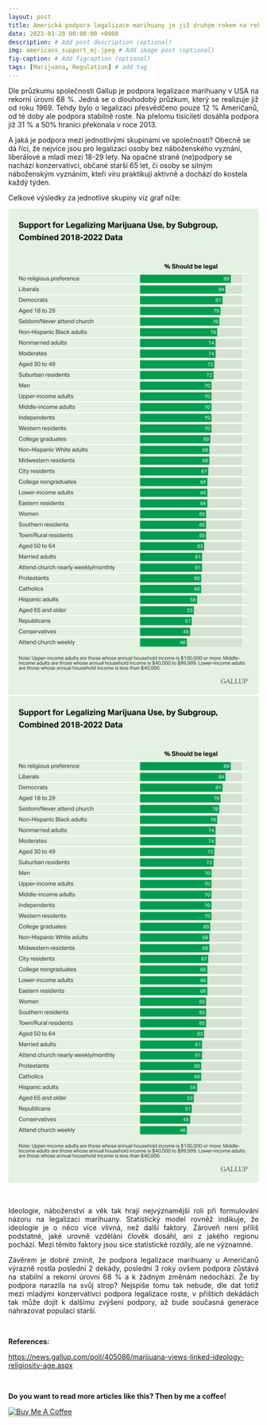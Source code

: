 ```yaml
---
layout: post
title: Americká podpora legalizace marihuany je již druhým rokem na rekorní úrovni  
date: 2023-01-20 00:00:00 +0000
description: # Add post description (optional)
img: americans_support_mj.jpeg # Add image post (optional)
fig-caption: # Add figcaption (optional)
tags: [Marijuana, Regulation] # add tag
---
```


<p style="text-align: justify">Dle průzkumu společnosti Gallup je podpora legalizace marihuany v USA na rekorní úrovni 68 %. Jedná se o dlouhodobý průzkum, který se realizuje již od roku 1969. Tehdy bylo o legalizaci přesvědčeno pouze 12 % Američanů, od té doby ale podpora stabilně roste. Na přelomu tisíciletí dosáhla podpora již 31 % a 50% hranici překonala v roce 2013.

 A jaká je podpora mezi jednotlivými skupinami ve společnosti? Obecně se dá říci, že nejvíce jsou pro legalizaci osoby bez náboženského vyznání, liberálové a mladí mezi 18-29 lety. Na opačné straně (ne)podpory se nachází konzervativci, občané starší 65 let, či osoby se silným náboženským vyznáním, kteří víru praktikují aktivně a dochází do kostela každý týden.</p> 

Celkové výsledky za jednotlivé skupiny viz graf níže:

![Book logo](/assets/img/mj_support_data.jpeg)
  <img src="mj_support_data.jpeg" alt="Zdroj: Gallup News">

<br>

<p style="text-align: justify">Ideologie, náboženství a věk tak hrají nejvýznamější roli při formulování názoru na legalizaci marihuany. Statistický model rovněž indikuje, že ideologie je o něco více vlivná, než další faktory. Zároveň není příliš podstatné, jaké urovně vzdělání člověk dosáhl, ani z jakého regionu pochází. Mezi těmito faktory jsou sice statistické rozdíly, ale ne významné.</p> 

<p style="text-align: justify">Závěrem je dobré zmínit, že podpora legalizace marihuany u Američanů výrazně rostla poslední 2 dekády, poslední 3 roky ovšem podpora zůstává na stabilní a rekorní úrovni 68 % a k žádným změnám nedochází. Že by podpora narazila na svůj strop? Nejspíše tomu tak nebude, dle dat totiž  mezi mladými konzervativci podpora legalizace roste, v příštích dekádách tak může dojít k dalšímu zvýšení podpory, až bude současná generace nahrazovat populaci starší.</p> 

<br>

<b>References:</b>

<a href="https://news.gallup.com/poll/405086/marijuana-views-linked-ideology-religiosity-age.aspx">https://news.gallup.com/poll/405086/marijuana-views-linked-ideology-religiosity-age.aspx</a>

<br>

<b>Do you want to read more articles like this? Then by me a coffee!</b> 

<a href="https://www.buymeacoffee.com/tomlukavec" target="_blank"><img src="https://www.buymeacoffee.com/assets/img/custom_images/orange_img.png" alt="Buy Me A Coffee" style="height: 41px !important;width: 174px !important;box-shadow: 0px 3px 2px 0px rgba(190, 190, 190, 0.5) !important;-webkit-box-shadow: 0px 3px 2px 0px rgba(190, 190, 190, 0.5) !important;" ></a>

<br>
